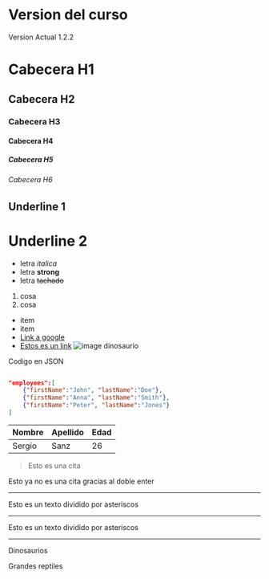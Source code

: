# Version del curso
Version Actual 1.2.2

# Cabecera H1
## Cabecera H2
### Cabecera H3
#### Cabecera H4
##### Cabecera H5
###### Cabecera H6

Underline 1
---------------

Underline 2
===========

- letra *italica*
- letra **strong**
- letra ~~tachado~~
1. cosa
2. cosa
- item
- item
- <a href="www.google.es"> Link a google </a>
- [Estos es un link](www.google.com)
![image dinosaurio](https://www.nationalgeographic.com.es/medio/2021/08/12/su-piel-era-monocroma-y-de-colores-poco-variados_c77c7b26_800x800.jpg)

Codigo en JSON
```JSON

"employees":[
    {"firstName":"John", "lastName":"Doe"},
    {"firstName":"Anna", "lastName":"Smith"},
    {"firstName":"Peter", "lastName":"Jones"}
]
```
| Nombre | Apellido | Edad |
| ------ | -------- | ---- |
| Sergio | Sanz | 26|

> Esto es una cita

Esto ya no es una cita gracias al doble enter

--- 
Esto es un texto dividido por asteriscos 
********
Esto es un texto dividido por asteriscos 

______

Dinosaurios 

Grandes reptiles